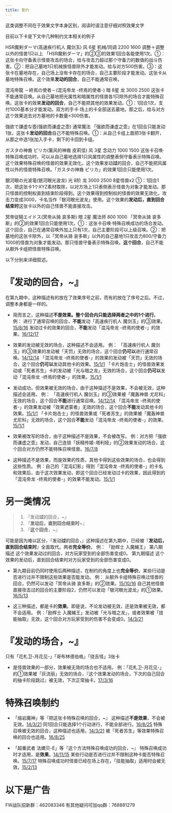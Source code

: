 ```yaml
---
title: 誓约
---
```


这类调整不同在于效果文字本身区别，阅读时请注意仔细对照效果文字

目前以下卡是下文中几种制约文本相关的例子

HSR魔剣ダーマ(高速疾行机人 魔剑玉) 风 6星 机械/同调 2200 1600
调整＋调整以外的怪兽1只以上
「HSR魔剣ダーマ」的②③的效果1回合各能使用1次。①：这张卡向守备表示怪兽攻击的场合，给与攻击力超过那个守备力的数值的战斗伤害。②：把自己墓地1只机械族怪兽除外才能发动。给与对方500伤害。③：这张卡在墓地存在，自己场上没有卡存在的场合，自己主要阶段才能发动。这张卡从墓地特殊召唤。这个效果**发动的回合**，自己不能通常召唤。

混沌帝龍 －終焉の使者－(混沌帝龙 -终焉的使者-) 暗 8星 龙 3000 2500
这张卡不能通常召唤。从自己墓地把光属性和暗属性的怪兽各1只除外的场合才能特殊召唤。这张卡的效果**发动的回合**，自己不能把其他的效果发动。①：1回合1次，支付1000基本分才能发动。双方的手卡·场上的卡全部送去墓地。那之后，给与对方这个效果送去对方墓地的卡数量×300伤害。

強欲で謙虚な壺(强欲而谦虚之壶) 通常魔法
「强欲而谦虚之壶」在1回合只能发动1张，这张卡**发动的回合**自己不能特殊召唤。①：从自己卡组上面把3张卡翻开，从那之中选1张加入手卡，剩下的卡回到卡组。

ガスタの神裔 ピリカ(薰风的神裔 皮莉佳) 风 3星 念动力 1000 1500
这张卡召唤·特殊召唤成功时，可以从自己墓地选择1只风属性的调整表侧守备表示特殊召唤。这个效果特殊召唤的怪兽的效果无效化。这个效果发动**过**的回合，自己不能把风属性以外的怪兽特殊召唤。「ガスタの神裔 ピリカ」的效果1回合只能使用1次。

銀河眼の光波竜(银河眼光波龙) 光 8阶 龙 3000 2500
8星怪兽x2
①：1回合1次，把这张卡1个XYZ素材取除，以对方场上1只表侧表示怪兽为对象才能发动。那只怪兽的控制权直到结束阶段得到。这个效果得到控制权的怪兽的效果无效化，攻击力变成3000，卡名当作「银河眼光波龙」使用。这个效果的**发动后，直到回合结束时**这张卡以外的自己怪兽不能直接攻击。

冥帝従騎エイドス(冥帝从骑 哀多斯) 暗 2星 魔法师 800 1000
「冥帝从骑 哀多斯」的②的效果1回合只能使用1次。①：这张卡召唤·特殊召唤成功的场合发动。这个回合，自己在通常召唤外加上只有1次，自己主要阶段可以上级召唤。②：把墓地的这张卡除外，以「冥帝从骑 哀多斯」以外的自己墓地1只攻击力800/守备力1000的怪兽为对象才能发动。那只怪兽守备表示特殊召唤。**这个回合**，自己不能从额外卡组把怪兽特殊召唤。


以下分别来详细叙述。

# 『**发动的回合**，~』

在第九期中，这种描述有的放在了效果序号之前，而有的放在了序号之后。不过，调整本身都是一样的。

- 简而言之，这种描述**不是效果。整个回合内只能选择两者之中的1个进行**。
例：
进行了通常召唤的回合，**不能**发动「高速疾行机人 魔剑玉」的③效果。[15/8/16](http://www.db.yugioh-card.com/yugiohdb/faq_search.action?ope=4&cid=11640)
发动过卡的效果的回合，**不能**发动「混沌帝龙 -终焉的使者-」的效果。[16/12/17](http://www.db.yugioh-card.com/yugiohdb/faq_search.action?ope=4&cid=5860)

- 效果的发动被无效的场合，这种描述不会适用。
例：
「高速疾行机人 魔剑玉」的③效果的发动被「天罚」无效的场合，这个回合**仍可以**进行通常召唤。[14/12/14](http://www.db.yugioh-card.com/yugiohdb/faq_search.action?ope=5&fid=14551&keyword=&tag=-1)
「混沌帝龙 -终焉的使者-」的效果的发动被「天罚」无效的场合，这个回合**仍可以**发动其他卡的效果。[15/1/1](http://www.db.yugioh-card.com/yugiohdb/faq_search.action?ope=5&fid=14597)
「卡片炮击士」的怪兽效果发动或「死者苏生」卡的发动被「光与暗之龙」无效的场合，这个回合**仍可以**发动「混沌帝龙 -终焉的使者-」的效果。[15/1/1](http://www.db.yugioh-card.com/yugiohdb/faq_search.action?ope=5&fid=14599&keyword=&tag=-1)

- 发动成功，但效果被无效的场合，由于这种描述不是效果，不会被无效，这种描述会适用。
例：
「高速疾行机人 魔剑玉」的③效果被「魔轰神兽 尤尼科」无效的场合，这个回合**不能**进行通常召唤。[14/12/14](http://www.db.yugioh-card.com/yugiohdb/faq_search.action?ope=5&fid=14550&keyword=&tag=-1)
「混沌帝龙 -终焉的使者-」的效果发动被「效果遮蒙者」无效的场合，这个回合**不能**发动其他卡的效果。[15/1/1](http://www.db.yugioh-card.com/yugiohdb/faq_search.action?ope=5&fid=14597)
「卡片炮击士」的怪兽效果或「死者苏生」的效果被「魔轰神兽 尤尼科」无效的场合，这个回合**不能**发动「混沌帝龙 -终焉的使者-」的效果。[15/1/1](http://www.db.yugioh-card.com/yugiohdb/faq_search.action?ope=5&fid=14599&keyword=&tag=-1)

- 效果被改写的场合，由于这种描述不是效果，不会被改写。
例：对方把「强欲而谦虚之壶」发动，自己连锁「妖精传姬-塔利娅」的②效果发动的场合，这个回合对方仍然不能特殊召唤怪兽。[16/7/8](http://www.db.yugioh-card.com/yugiohdb/faq_search.action?ope=5&fid=19695&keyword=)

- 这种描述不是效果，而是效果的性质，其他卡得到这些效果的场合，也会得到这些性质。
例：自己的「混沌幻影」得到「混沌帝龙 -终焉的使者-」的卡名和效果后，由于这次效果发动，即这个回合已经发动过卡的效果，因此得到的「混沌帝龙 -终焉的使者-」的效果不能发动。[15/1/1](http://www.db.yugioh-card.com/yugiohdb/faq_search.action?ope=5&fid=14600)

# 另一类情况

>1. 『发动**过**的回合，~』
>2. 『**发动后，直到回合结束时**~』
>3. 『**这个回合**，~』

可能是因为难以区分，『发动**过**的回合，』这种描述在第九期中，已经被『**发动后，直到回合结束时**』全面取代。两者**完全等价**。
例：
「励辉士 入魔蝇王」
第八期描述
这个效果发动过的回合，对方玩家受到的全部伤害变成0。
第九期描述
这个效果的发动后，直到回合结束时对方玩家受到的全部伤害变成0。

- 第九期目前仍同时使用后两种描述，在制约的角度上也**完全等价**。某些行动是否进行过并不限制这些效果是否能发动。
例：
从额外卡组特殊召唤过怪兽的回合，仍然可以发动「冥帝从骑 哀多斯」的②效果。[15/10/16](http://www.db.yugioh-card.com/yugiohdb/faq_search.action?ope=5&fid=16968&keyword=)
自己其他怪兽直接攻击过的回合的主要阶段2，仍然可以发动「银河眼光波龙」的①效果。[16/5/13](http://www.db.yugioh-card.com/yugiohdb/faq_search.action?ope=5&fid=19259&keyword=&tag=-1)

- 这三种描述，都是卡的**效果**。即是说，不论发动被无效，还是效果被无效，都不会适用。
例：「励辉士 入魔蝇王」发动被「光与暗之龙」，或者效果被「技能抽取」无效，这个回合对方玩家受到的伤害不会变成0。[14/3/21](http://www.db.yugioh-card.com/yugiohdb/faq_search.action?ope=5&fid=13019&keyword=&tag=-1)

# 『**发动的场合**，~』

只有「花札卫-月花见-」「哥布林德伯格」「绕舌怪」3张卡

- 是怪兽效果的一部分，效果被无效的场合也不适用。
例：「花札卫-月花见-」的①效果被「灰流丽」无效的场合，『这个效果发动的场合，下次的自己回合的抽卡阶段跳过』被无效，下次正常抽卡。[17/3/16](https://www.db.yugioh-card.com/yugiohdb/faq_search.action?ope=5&fid=9465&keyword=&tag=-1)

# 特殊召唤制约

- 「熔岩魔神」等『把这张卡特殊召唤的回合，~』
这种描述**不是效果**，不会被无效。[14/3/21](http://www.db.yugioh-card.com/yugiohdb/faq_search.action?ope=5&fid=9538)
同1回合只能选择1个行动进行，不能全部进行。[16/8/25](http://www.db.yugioh-card.com/yugiohdb/faq_search.action?ope=4&cid=8607)
特殊召唤被无效的回合，这种描述也适用。[14/3/21](http://www.db.yugioh-card.com/yugiohdb/faq_search.action?ope=5&fid=9536)
被「死者苏生」等效果特殊召唤的回合也适用。[16/8/25](http://www.db.yugioh-card.com/yugiohdb/faq_search.action?ope=4&cid=8607)

- 「超重武者 法螺贝-E」等『这个方法特殊召唤成功的回合，~』
特殊召唤成功时才适用，是**效果**。[14/11/15](http://www.db.yugioh-card.com/yugiohdb/faq_search.action?ope=4&cid=11528)
某些行动是否进行过并不限制这种卡能否特殊召唤。[15/7/17](http://www.db.yugioh-card.com/yugiohdb/faq_search.action?ope=5&fid=16442)
特殊召唤成功时怪兽已经在场上存在，「技能抽取」适用时会被无效。[15/2/13](http://www.db.yugioh-card.com/yugiohdb/faq_search.action?ope=5&fid=14890&keyword=&tag=-1)

# 以下是广告
FW战队招新群：462083346
有其他疑问可加qq群：768881279
